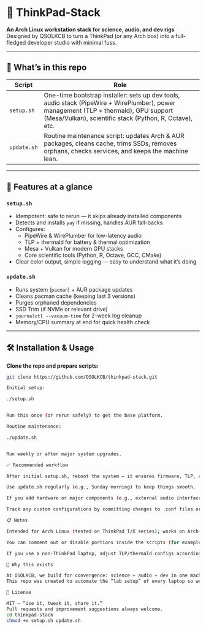 # 🧠 ThinkPad-Stack  
**An Arch Linux workstation stack for science, audio, and dev rigs**  
Designed by QSOLKCB to turn a ThinkPad (or any Arch box) into a full-fledged developer studio with minimal fuss.

---

## 🔧 What’s in this repo  

| Script        | Role |
|--------------|------|
| `setup.sh`   | One-time bootstrap installer: sets up dev tools, audio stack (PipeWire + WirePlumber), power management (TLP + thermald), GPU support (Mesa/Vulkan), scientific stack (Python, R, Octave), etc. |
| `update.sh`  | Routine maintenance script: updates Arch & AUR packages, cleans cache, trims SSDs, removes orphans, checks services, and keeps the machine lean. |

---

## 🧩 Features at a glance  

### `setup.sh`
- Idempotent: safe to rerun — it skips already installed components  
- Detects and installs `yay` if missing, handles AUR fall-backs  
- Configures:
  - PipeWire & WirePlumber for low-latency audio  
  - TLP + thermald for battery & thermal optimization  
  - Mesa + Vulkan for modern GPU stacks  
  - Core scientific tools (Python, R, Octave, GCC, CMake)  
- Clear color output, simple logging — easy to understand what it’s doing  

### `update.sh`
- Runs system (`pacman`) + AUR package updates  
- Cleans pacman cache (keeping last 3 versions)  
- Purges orphaned dependencies  
- SSD Trim (if NVMe or relevant drive)  
- `journalctl --vacuum-time` for 2-week log cleanup  
- Memory/CPU summary at end for quick health check  

---

## 🛠 Installation & Usage  

**Clone the repo and prepare scripts:**
```bash
git clone https://github.com/QSOLKCB/thinkpad-stack.git

Initial setup:

./setup.sh


Run this once (or rerun safely) to get the base platform.

Routine maintenance:

./update.sh


Run weekly or after major system upgrades.

✅ Recommended workflow

After initial setup.sh, reboot the system — it ensures firmware, TLP, and audio services are active.

Use update.sh regularly (e.g., Sunday morning) to keep things smooth.

If you add hardware or major components (e.g., external audio interface, GPU), rerun setup.sh to capture any module tweaks.

Track any custom configurations by committing changes to .conf files or /etc tweaks with sudo.

📋 Notes

Intended for Arch Linux (tested on ThinkPad T/X series); works on Arch-based distros (EndeavourOS, Manjaro) with minimal adjustment.

You can comment out or disable portions inside the scripts (for example, powertop --auto-tune) if you have specific hardware or workload requirements.

If you use a non-ThinkPad laptop, adjust TLP/thermald configs accordingly — see script comments for guidance.

🎯 Why this exists

At QSOLKCB, we build for convergence: science + audio + dev in one machine.
This repo was created to automate the “lab setup” of every laptop so we spend less time configuring and more time creating.

📝 License

MIT — “Use it, tweak it, share it.”
Pull requests and improvement suggestions always welcome.
cd thinkpad-stack
chmod +x setup.sh update.sh
